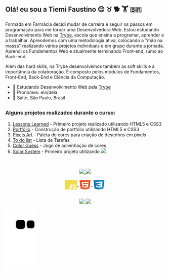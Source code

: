 ## Olá! eu sou a Tiemi Faustino 😊 ♉ 🐕 🏋️‍ 🇧🇷

Formada em Farmácia decidi mudar de carreira e seguir os passos em programação para me tornar uma Desenvolvedora Web. Estou estudando Desenvolvimento Web na [Trybe](https://www.betrybe.com/), escola que ensina a programar, aprender e a trabalhar. Aprendemos com uma metodologia ativa, colocando a "mão na massa" realizando vários projetos individuais e em grupo durante a jornada. Aprendi os Fundamentos Web e atualmente terminando Front-end, rumo ao Back-end.

Além das hard skills, na Trybe desenvolvemos também as soft skills e a importância da colaboração. É composto pelos módulos de Fundamentos, Front-End, Back-End e Ciência da Computação.

- 🌱 Estudando Desenvolvimento Web pela [Trybe](https://www.betrybe.com/)
- 👩 Pronomes: ela/dela
- 📍 Salto, São Paulo, Brasil

##
### Alguns projetos realizados durante o curso:
1. [Lessons Learned](https://tiemifaustino.github.io/lessons-learned/) - Primeiro projeto realizado utilizando HTML5 e CSS3
2. [Portfólio](https://tiemifaustino.github.io/#eu) - Construção de portfólio utilizando HTML5 e CSS3
3. [Pixels Art](https://tiemifaustino.github.io/project-pixels-art/) - Paleta de cores para criação de desenhos em pixels
4. [To do list](https://tiemifaustino.github.io/project-todo-list/) - Lista de Tarefas
5. [Color Guess](https://tiemifaustino.github.io/color-guess-project-bonus/) - Jogo de adivinhação de cores
6. [Solar System](https://tiemifaustino.github.io/solar-system-react-project/) - Primeiro projeto utilizando <a href="https://pt-br.reactjs.org/" target="_blank"><img src="https://img.shields.io/badge/React-20232A?style=for-the-badge&logo=react&logoColor=61DAFB">


##

<br>
<div align="center">
  <a href="https://github.com/tiemifaustino">
  <img height="160em" src="https://github-readme-stats.vercel.app/api?username=tiemifaustino&show_icons=true&theme=algolia&include_all_commits=true&count_private=true"/>
  <img height="160em" src="https://github-readme-stats.vercel.app/api/top-langs/?username=tiemifaustino&layout=compact&langs_count=7&theme=algolia"/>
</div><br>

<div align="center">
  <img align="center" alt="Tiemi-Js" height="30" width="40" src="https://raw.githubusercontent.com/devicons/devicon/master/icons/javascript/javascript-plain.svg">
  <img align="center" alt="Tiemi-HTML" height="30" width="40" src="https://raw.githubusercontent.com/devicons/devicon/master/icons/html5/html5-original.svg">
  <img align="center" alt="Tiemi-CSS" height="30" width="40" src="https://raw.githubusercontent.com/devicons/devicon/master/icons/css3/css3-original.svg">
</div>

##
  
<div align="center">
  <a href="https://www.linkedin.com/in/tiemifaustino/" target="_blank"><img src="https://img.shields.io/badge/-LinkedIn-%230077B5?style=for-the-badge&logo=linkedin&logoColor=white" target="_blank"></a> 
  <a href="https://www.instagram.com/tiemifaustino/" target="_blank"><img src="https://img.shields.io/badge/-Instagram-%23E4405F?style=for-the-badge&logo=instagram&logoColor=white" target="_blank"></a>
</div>

![Snake animation](https://github.com/tiemifaustino/tiemifaustino/blob/output/github-contribution-grid-snake.svg)
